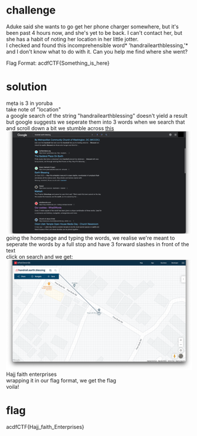 # challenge
Aduke said she wants to go get her phone charger somewhere, but it's been past 4 hours now, and she's yet to be back. I can't contact her, but she has a habit of noting her location in her little jotter.</br>
I checked and found this incomprehensible word* 'handrailearthblessing,'* and I don't know what to do with it. Can you help me find where she went?</br>

Flag Format: acdfCTF{Something_is_here}</br>

# solution
mẹta is 3 in yoruba</br>
take note of "location"</br>
a google search of the string "handrailearthblessing" doesn't yield a result but google suggests we seperate them into 3 words
when we search that and scroll down a bit we stumble across [this](https://map.what3words.com/about)</br>
![img](./img1.png)</br>
going the homepage and typing the words, we realise we're meant to seperate the words by a full stop and have 3 forward slashes in front of the text</br>
click on search and we get:</br>
![img](./img2.png)</br>
Hajj faith enterprises</br>
wrapping it in our flag format, we get the flag</br>
voila!</br>

# flag
acdfCTF{Hajj_faith_Enterprises}